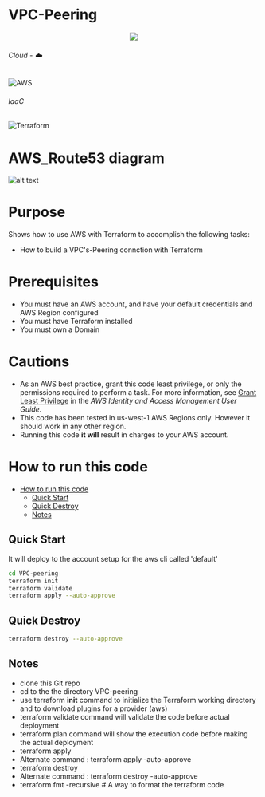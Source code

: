 # VPC-Peering


<!-- retro visitor counter -->
<p align="center"> 
  <img src="https://profile-counter.glitch.me/ValAug/count.svg" />
</p>

###### Cloud - :cloud:
![AWS](https://img.shields.io/badge/-AWS-000000?style=flat&logo=Amazon%20AWS&logoColor=FF9900)

###### IaaC
![Terraform](https://img.shields.io/badge/-Terraform-000000?style=flat&logo=Terraform)

# AWS_Route53 diagram 
![alt text](ValAug/VPC-Peering/blob/main/vpc_vpc.png)


# Purpose

Shows how to use AWS with Terraform to accomplish the following tasks:

* How to build a VPC's-Peering connction with Terraform
 

# Prerequisites

* You must have an AWS account, and have your default credentials and AWS Region
  configured
* You must have Terraform installed
* You must own a Domain


# Cautions

* As an AWS best practice, grant this code least privilege, or only the 
  permissions required to perform a task. For more information, see 
  [Grant Least Privilege](https://docs.aws.amazon.com/IAM/latest/UserGuide/best-practices.html#grant-least-privilege) 
  in the *AWS Identity and Access Management 
  User Guide*.
* This code has been tested in us-west-1 AWS Regions only. However it should work in any other region. 
* Running this code __it will__ result in charges to your AWS account.

# How to run this code

- [How to run this code](#how-to-run-this-code)
  - [Quick Start](#quick-start)
  - [Quick Destroy](#quick-destroy)
  - [Notes](#notes)

## Quick Start

It will deploy to the account setup for the aws cli called 'default'

```bash
cd VPC-peering
terraform init
terraform validate
terraform apply --auto-approve
```

## Quick Destroy

```bash
terraform destroy --auto-approve
```

## Notes

- clone this Git repo
- cd to the the directory VPC-peering
- use terraform __init__ command to initialize the Terraform working directory and to download plugins for a provider (aws)
- terraform validate command will validate the code before actual deployment
- terraform plan command will show the execution code before making the actual deployment
- terraform apply
- Alternate command : terraform apply -auto-approve
- terraform destroy
- Alternate command : terraform destroy -auto-approve
- terraform fmt -recursive # A way to format the terraform code
